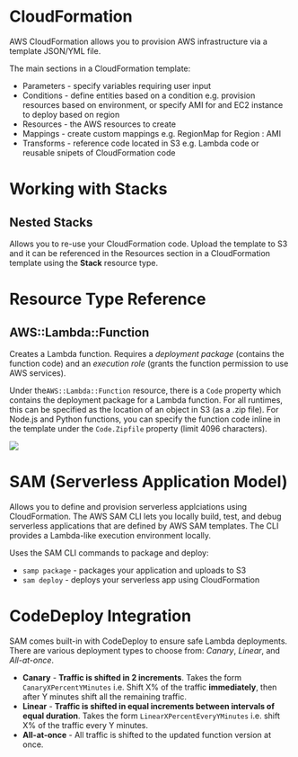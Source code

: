# CloudFormation
AWS CloudFormation allows you to provision AWS infrastructure via a template JSON/YML file.

The main sections in a CloudFormation template:
* Parameters - specify variables requiring user input
* Conditions - define entities based on a condition e.g. provision resources based on environment, or specify AMI for and EC2 instance to deploy based on region
* Resources - the AWS resources to create
* Mappings - create custom mappings e.g. RegionMap for Region : AMI
* Transforms - reference code located in S3 e.g. Lambda code or reusable snipets of CloudFormation code

# Working with Stacks
## Nested Stacks
Allows you to re-use your CloudFormation code. Upload the template to S3 and it can be referenced in the Resources section in a CloudFormation template using the **Stack** resource type.

# Resource Type Reference
## AWS::Lambda::Function
Creates a Lambda function. Requires a *deployment package* (contains the function code) and an *execution role* (grants the function permission to use AWS services).

Under the`AWS::Lambda::Function` resource, there is a `Code` property which contains the deployment package for a Lambda function. For all runtimes, this can be specified as the location of an object in S3 (as a .zip file). For Node.js and Python functions, you can specify the function code inline in the template under the `Code.Zipfile` property (limit 4096 characters).

![](https://udemy-images.s3.amazonaws.com/redactor/raw/2019-06-16_13-40-22-da5b60140125634d546815752f88b63c.png)

# SAM (Serverless Application Model)
Allows you to define and provision serverless applciations using CloudFormation. The AWS SAM CLI lets you locally build, test, and debug serverless applications that are defined by AWS SAM templates. The CLI provides a Lambda-like execution environment locally.

Uses the SAM CLI commands to package and deploy:
* `samp package` - packages your application and uploads to S3
* `sam deploy` - deploys your serverless app using CloudFormation

# CodeDeploy Integration
SAM comes built-in with CodeDeploy to ensure safe Lambda deployments. There are various deployment types to choose from: *Canary*, *Linear*, and *All-at-once*.

* **Canary** - __Traffic is shifted in 2 increments__. Takes the form `CanaryXPercentYMinutes` i.e. Shift X% of the traffic **immediately**, then after Y minutes shift all the remaining traffic.
* **Linear** - __Traffic is shifted in equal increments between intervals of equal duration__. Takes the form `LinearXPercentEveryYMinutes` i.e. shift X% of the traffic every Y minutes.
* **All-at-once** - All traffic is shifted to the updated function version at once.
